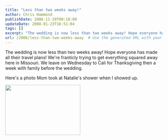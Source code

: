 ```yaml
---
title: "Less than two weeks away!"
author: Chris Hammond
publishDate: 2006-11-20T00:18:00
updateDate: 2008-01-23T16:51:04
tags: []
excerpt: "The wedding is now less than two weeks away! Hope everyone has made all their travel plans! We're franticly trying to get everything squared away here in Missouri. We leave on Wednesday to Cali for Thanksgiving then a week with family before the wedding.  Here's a photo Mom took at Natalie's shower when I showed..."
url: /2006/less-than-two-weeks-away  # Use the generated URL with year
---
```

<P>The wedding is now less than two weeks away! Hope everyone has made all their travel plans! We're franticly trying to get everything squared away here in Missouri. We leave on Wednesday to Cali for Thanksgiving then a week with family before the wedding. </P> <P>Here's a photo Mom took at Natalie's shower when I showed up.</P> <P><A href="https://www.flickr.com/photos/chammond/301636242/"><IMG height=160 alt="" src="https://www.horsesandcars.comhttps://static.flickr.com/121/301636242_e8543cdd92_m.jpg" width=240></A> </P>
